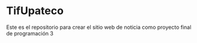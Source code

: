 # TifUpateco
Este es el repositorio para crear el sitio web de noticia como proyecto final de programación 3
